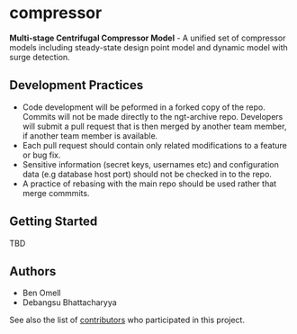 # compressor

**Multi-stage Centrifugal Compressor Model** - A unified set of compressor models including steady-state design point model and dynamic model with surge detection.

## Development Practices

* Code development will be peformed in a forked copy of the repo. Commits will not be 
  made directly to the ngt-archive repo. Developers will submit a pull 
  request that is then merged by another team member, if another team member is available.
* Each pull request should contain only related modifications to a feature or bug fix.  
* Sensitive information (secret keys, usernames etc) and configuration data 
  (e.g database host port) should not be checked in to the repo.
* A practice of rebasing with the main repo should be used rather that merge commmits.

## Getting Started

TBD


## Authors

* Ben Omell
* Debangsu Bhattacharyya

See also the list of [contributors](https://github.com/CCSI-Toolset/compressor/contributors) who participated in this project.
